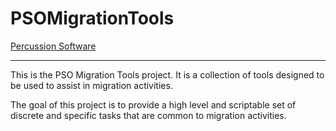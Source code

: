 PSOMigrationTools
=================
[Percussion Software](http://www.percussion.com "Percussion Software")

---------------------------
This is the PSO Migration Tools project.  It is a collection of tools designed to be used to assist
in migration activities. 

The goal of this project is to provide a high level and scriptable set
of discrete and specific tasks that are common to migration activities. 

